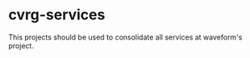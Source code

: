 cvrg-services
=============

This projects should be used to consolidate all services at waveform's project.
